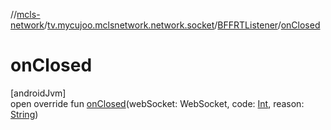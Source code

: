 //[mcls-network](../../../index.md)/[tv.mycujoo.mclsnetwork.network.socket](../index.md)/[BFFRTListener](index.md)/[onClosed](on-closed.md)

# onClosed

[androidJvm]\
open override fun [onClosed](on-closed.md)(webSocket: WebSocket, code: [Int](https://kotlinlang.org/api/latest/jvm/stdlib/kotlin/-int/index.html), reason: [String](https://kotlinlang.org/api/latest/jvm/stdlib/kotlin/-string/index.html))
